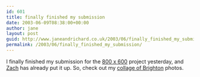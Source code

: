```yaml
---
id: 601
title: finally finished my submission
date: 2003-06-09T08:38:00+00:00
author: jane
layout: post
guid: http://www.janeandrichard.co.uk/2003/06/finally_finished_my_submission
permalink: /2003/06/finally_finished_my_submission/
---
```

I finally finished my submission for the [800 x 600](http://abe.midco.net/baike/800x600project/index2.htm) project yesterday, and [Zach](http://abe.midco.net/baike/index.htm) has already put it up. So, check out my [collage of Brighton](http://abe.midco.net/baike/800x600project/brightonjane.htm) photos.